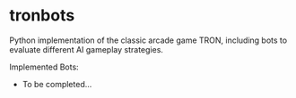 # tronbots
Python implementation of the classic arcade game TRON, including bots to evaluate different AI gameplay strategies.

Implemented Bots:
- To be completed...
